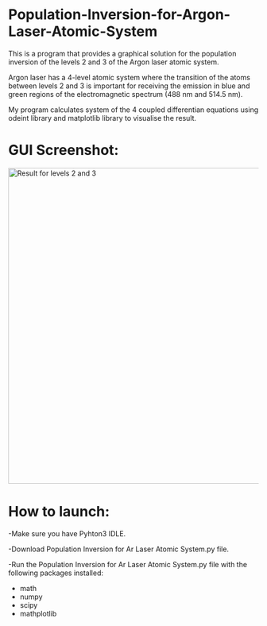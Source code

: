 # Population-Inversion-for-Argon-Laser-Atomic-System
This is a program that provides a graphical solution for the population inversion of the levels 2 and 3 of the Argon laser atomic system. 

Argon laser has a 4-level atomic system where the transition of the atoms between levels 2 and 3 is important for receiving the emission in blue and green regions of the electromagnetic spectrum (488 nm and 514.5 nm).

My program calculates system of the 4 coupled differentian equations using odeint library and matplotlib library to visualise the result. 

# GUI Screenshot:
<img width="636" alt="Result for levels 2 and 3" src="https://user-images.githubusercontent.com/61244643/112912005-90aa4600-90c4-11eb-872c-0fedfaceab5b.png">

# How to launch:

-Make sure you have Pyhton3 IDLE.

-Download Population Inversion for Ar Laser Atomic System.py file.

-Run the Population Inversion for Ar Laser Atomic System.py file with the following packages installed:
  
  - math
  - numpy
  - scipy
  - mathplotlib
  

